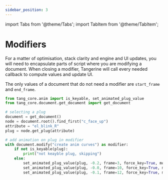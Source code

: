 ```yaml
---
sidebar_position: 3
---
```

import Tabs from '@theme/Tabs';
import TabItem from '@theme/TabItem';

# Modifiers

For a matter of optimisation, stack clarity and engine and UI updates, you will need to encapsulate parts of script where you are modifying a document.
When closing a modifier, Tangerine will call every needed callback to compute values and update UI.

The only values of a document that do not need a modifier are `start_frame` and `end_frame`.

```python
from tang_core.anim import is_keyable, set_animated_plug_value
from tang_core.document.get_document import get_document

# selecting a plug
document = get_document()
node = document.root().find_first("c_face_up")
attribute = "el_blink_R"
plug = node.get_plug(attribute)

# add animation on plug in modifier
with document.modify("create anim curves") as modifier:
    if not is_keyable(plug):
        print("not keayble plug, skipping")
    else:
        set_animated_plug_value(plug, -0.2, frame=3, force_key=True, modifier=modifier)
        set_animated_plug_value(plug, -0.0, frame=10, force_key=True, modifier=modifier)
        set_animated_plug_value(plug, -0.1, frame=12, force_key=True, modifier=modifier)
```
